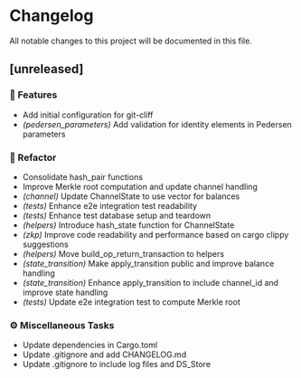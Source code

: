 # Changelog

All notable changes to this project will be documented in this file.

## [unreleased]

### 🚀 Features

- Add initial configuration for git-cliff
- _(pedersen_parameters)_ Add validation for identity elements in Pedersen parameters

### 🚜 Refactor

- Consolidate hash_pair functions
- Improve Merkle root computation and update channel handling
- _(channel)_ Update ChannelState to use vector for balances
- _(tests)_ Enhance e2e integration test readability
- _(tests)_ Enhance test database setup and teardown
- _(helpers)_ Introduce hash_state function for ChannelState
- _(zkp)_ Improve code readability and performance based on cargo clippy suggestions
- _(helpers)_ Move build_op_return_transaction to helpers
- _(state_transition)_ Make apply_transition public and improve balance handling
- _(state_transition)_ Enhance apply_transition to include channel_id and improve state handling
- _(tests)_ Update e2e integration test to compute Merkle root

### ⚙️ Miscellaneous Tasks

- Update dependencies in Cargo.toml
- Update .gitignore and add CHANGELOG.md
- Update .gitignore to include log files and DS_Store

<!-- generated by git-cliff -->
